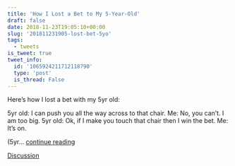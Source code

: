 ```yaml
---
title: 'How I Lost a Bet to My 5-Year-Old'
draft: false
date: 2018-11-23T19:05:10+00:00
slug: '201811231905-lost-bet-5yo'
tags:
  - tweets
is_tweet: true
tweet_info:
  id: '1065924211712118790'
  type: 'post'
  is_thread: False
---
```




Here’s how I lost a bet with my 5yr old:

5yr old: I can push you all the way across to that chair.
Me: No, you can’t. I am too big.
5yr old: Ok, if I make you touch that chair then I win the bet.
Me: It’s on.

(5yr... [continue reading](urls[0])

[Discussion](https://x.com/sytelus/status/1065924211712118790)
